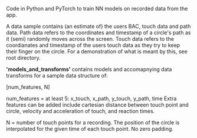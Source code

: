 
Code in Python and PyTorch to train NN models on recorded data from the app.

A data sample contains (an estimate of) the users BAC, touch data and path data.
Path data refers to the coordinates and timestamp of a circle's path as it (semi) randomly moves across the screen.
Touch data refers to the coordianates and timestamp of the users touch data as they try to keep their finger on the circle.
For a demonstration of what is meant by this, see root directory. 

**'models_and_transforms'** contains models and accomapnying data transforms for a sample data structure of:

[num_features, N]

num_features = at least 5: x_touch, x_path, y_touch, y_path, time
Extra features can be added include cartesian distance between touch point and circle, velocity and acceleration of touch, and reaction times.

N = number of touch points for a recording. The position of the circle is interpolated for the given time of each touch point. No zero padding.


